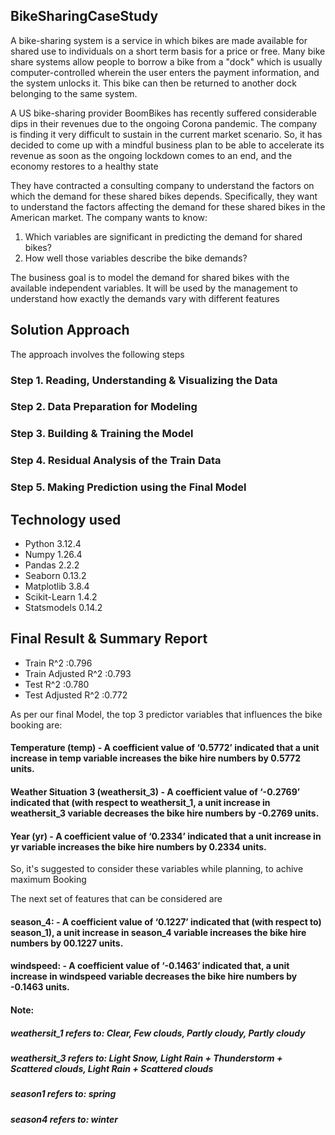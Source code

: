 ## BikeSharingCaseStudy

A bike-sharing system is a service in which bikes are made available for shared use to individuals on a short term basis for a price or free. Many bike share systems allow people to borrow a bike from a "dock" which is usually computer-controlled wherein the user enters the payment information, and the system unlocks it. This bike can then be returned to another dock belonging to the same system.

A US bike-sharing provider BoomBikes has recently suffered considerable dips in their revenues due to the ongoing Corona pandemic. The company is finding it very difficult to sustain in the current market scenario. So, it has decided to come up with a mindful business plan to be able to accelerate its revenue as soon as the ongoing lockdown comes to an end, and the economy restores to a healthy state

They have contracted a consulting company to understand the factors on which the demand for these shared bikes depends. Specifically, they want to understand the factors affecting the demand for these shared bikes in the American market. The company wants to know:

1) Which variables are significant in predicting the demand for shared bikes?
2) How well those variables describe the bike demands?

The business goal is to model the demand for shared bikes with the available independent variables. It will be used by the management to understand how exactly the demands vary with different features


## Solution Approach

The approach involves the following steps

### Step 1. Reading, Understanding & Visualizing the Data
### Step 2. Data Preparation for Modeling
### Step 3. Building & Training the Model
### Step 4. Residual Analysis of the Train Data
### Step 5. Making Prediction using the Final Model


## Technology used

- Python 3.12.4
- Numpy 1.26.4
- Pandas 2.2.2
- Seaborn 0.13.2
- Matplotlib 3.8.4
- Scikit-Learn 1.4.2
- Statsmodels 0.14.2


## Final Result & Summary Report

- Train R^2 :0.796
- Train Adjusted R^2 :0.793
- Test R^2 :0.780
- Test Adjusted R^2 :0.772

As per our final Model, the top 3 predictor variables that influences the bike booking are:

#### Temperature (temp) - A coefficient value of ‘0.5772’ indicated that a unit increase in temp variable increases the bike hire numbers by 0.5772 units.
#### Weather Situation 3 (weathersit_3) - A coefficient value of ‘-0.2769’ indicated that (with respect to weathersit_1, a unit increase in weathersit_3 variable decreases the bike hire numbers by -0.2769 units.
#### Year (yr) - A coefficient value of ‘0.2334’ indicated that a unit increase in yr variable increases the bike hire numbers by 0.2334 units.
So, it's suggested to consider these variables while planning, to achive maximum Booking

The next set of features that can be considered are

#### season_4: - A coefficient value of ‘0.1227’ indicated that (with respect to) season_1), a unit increase in season_4 variable increases the bike hire numbers by 00.1227 units.
#### windspeed: - A coefficient value of ‘-0.1463’ indicated that, a unit increase in windspeed variable decreases the bike hire numbers by -0.1463 units.

#### Note:

##### weathersit_1 refers to: Clear, Few clouds, Partly cloudy, Partly cloudy
##### weathersit_3 refers to: Light Snow, Light Rain + Thunderstorm + Scattered clouds, Light Rain + Scattered clouds
##### season1 refers to: spring
##### season4 refers to: winter
